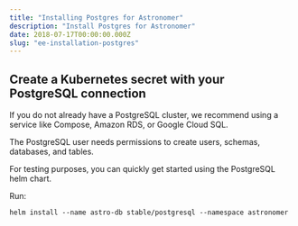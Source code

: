 ```yaml
---
title: "Installing Postgres for Astronomer"
description: "Install Postgres for Astronomer"
date: 2018-07-17T00:00:00.000Z
slug: "ee-installation-postgres"
---
```


## Create a Kubernetes secret with your PostgreSQL connection

If you do not already have a PostgreSQL cluster, we recommend using a service
like Compose, Amazon RDS, or Google Cloud SQL.

The PostgreSQL user needs permissions to create users, schemas, databases, and tables.

For testing purposes, you can quickly get started using the PostgreSQL helm chart.

Run:

```shell
helm install --name astro-db stable/postgresql --namespace astronomer
```
